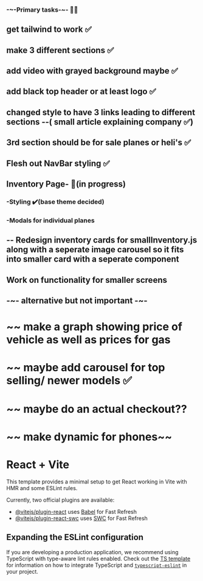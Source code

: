 ### -~-Primary tasks-~- 🧑‍💼
## get tailwind to work ✅
## make 3 different sections ✅
## add video with grayed background maybe ✅
## add black top header or at least logo ✅
## changed style to have 3 links leading to different sections --( small article explaining company ✅)
## 3rd section should be for sale planes or heli's ✅
## Flesh out NavBar styling ✅
## Inventory Page- 🔀(in progress)
### -Styling ✔️(base theme decided)
### -Modals for individual planes 
  ## -- Redesign inventory cards for smallInventory.js along with a seperate image carousel so it fits into smaller card with a seperate component
## Work on functionality for smaller screens

## -~- alternative but not important -~-
  # ~~ make a graph showing price of vehicle as well as prices for gas
  # ~~ maybe add carousel for top selling/ newer models ✅
  # ~~ maybe do an actual checkout??
  # ~~ make dynamic for phones~~



# React + Vite

This template provides a minimal setup to get React working in Vite with HMR and some ESLint rules.

Currently, two official plugins are available:

- [@vitejs/plugin-react](https://github.com/vitejs/vite-plugin-react/blob/main/packages/plugin-react) uses [Babel](https://babeljs.io/) for Fast Refresh
- [@vitejs/plugin-react-swc](https://github.com/vitejs/vite-plugin-react/blob/main/packages/plugin-react-swc) uses [SWC](https://swc.rs/) for Fast Refresh

## Expanding the ESLint configuration

If you are developing a production application, we recommend using TypeScript with type-aware lint rules enabled. Check out the [TS template](https://github.com/vitejs/vite/tree/main/packages/create-vite/template-react-ts) for information on how to integrate TypeScript and [`typescript-eslint`](https://typescript-eslint.io) in your project.
